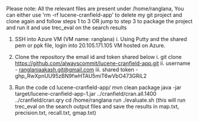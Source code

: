 Please note: All the relevant files are present under /home/ranglana, 
You can either 
use 'rm -rf lucene-cranfield-app' to delete my git project and clone again and follow steps 1 to 3
OR
jump to step 3 to package the project and run it and use trec_eval on the search results

1.  SSH into Azure VM (VM name: ranglana) 
    i. Using Putty and the shared pem or ppk file, login into 20.105.171.105 VM hosted on Azure.

2.  Clone the repository the email id and token shared below
	i. git clone https://github.com/alwayscommit/lucene-cranfield-app.git
	ii. username - ranglaniaakash.git@gmail.com
	iii. shared token - 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
	
3.  Run the code
	cd lucene-cranfield-app/
	mvn clean package
	java -jar target/lucene-cranfield-app-1.jar ../cranfield/cran.all.1400 ../cranfield/cran.qry
	cd /home/ranglana
	run ./evaluate.sh (this will run trec_eval on the search output files and save the results in map.txt, precision.txt, recall.txt, gmap.txt) 
	
